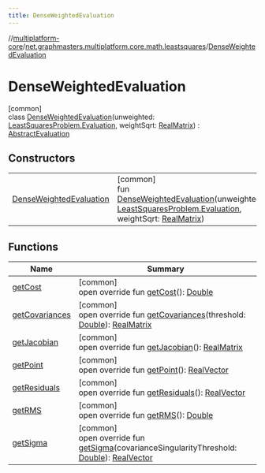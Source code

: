 ```yaml
---
title: DenseWeightedEvaluation
---
```

//[multiplatform-core](../../../index.html)/[net.graphmasters.multiplatform.core.math.leastsquares](../index.html)/[DenseWeightedEvaluation](index.html)



# DenseWeightedEvaluation



[common]\
class [DenseWeightedEvaluation](index.html)(unweighted: [LeastSquaresProblem.Evaluation](../-least-squares-problem/-evaluation/index.html), weightSqrt: [RealMatrix](../../net.graphmasters.multiplatform.core.math.linear/-real-matrix/index.html)) : [AbstractEvaluation](../-abstract-evaluation/index.html)



## Constructors


| | |
|---|---|
| [DenseWeightedEvaluation](-dense-weighted-evaluation.html) | [common]<br>fun [DenseWeightedEvaluation](-dense-weighted-evaluation.html)(unweighted: [LeastSquaresProblem.Evaluation](../-least-squares-problem/-evaluation/index.html), weightSqrt: [RealMatrix](../../net.graphmasters.multiplatform.core.math.linear/-real-matrix/index.html)) |


## Functions


| Name | Summary |
|---|---|
| [getCost](../-abstract-evaluation/get-cost.html) | [common]<br>open override fun [getCost](../-abstract-evaluation/get-cost.html)(): [Double](https://kotlinlang.org/api/latest/jvm/stdlib/kotlin/-double/index.html) |
| [getCovariances](../-abstract-evaluation/get-covariances.html) | [common]<br>open override fun [getCovariances](../-abstract-evaluation/get-covariances.html)(threshold: [Double](https://kotlinlang.org/api/latest/jvm/stdlib/kotlin/-double/index.html)): [RealMatrix](../../net.graphmasters.multiplatform.core.math.linear/-real-matrix/index.html) |
| [getJacobian](get-jacobian.html) | [common]<br>open override fun [getJacobian](get-jacobian.html)(): [RealMatrix](../../net.graphmasters.multiplatform.core.math.linear/-real-matrix/index.html) |
| [getPoint](get-point.html) | [common]<br>open override fun [getPoint](get-point.html)(): [RealVector](../../net.graphmasters.multiplatform.core.math.linear/-real-vector/index.html) |
| [getResiduals](get-residuals.html) | [common]<br>open override fun [getResiduals](get-residuals.html)(): [RealVector](../../net.graphmasters.multiplatform.core.math.linear/-real-vector/index.html) |
| [getRMS](../-abstract-evaluation/get-r-m-s.html) | [common]<br>open override fun [getRMS](../-abstract-evaluation/get-r-m-s.html)(): [Double](https://kotlinlang.org/api/latest/jvm/stdlib/kotlin/-double/index.html) |
| [getSigma](../-abstract-evaluation/get-sigma.html) | [common]<br>open override fun [getSigma](../-abstract-evaluation/get-sigma.html)(covarianceSingularityThreshold: [Double](https://kotlinlang.org/api/latest/jvm/stdlib/kotlin/-double/index.html)): [RealVector](../../net.graphmasters.multiplatform.core.math.linear/-real-vector/index.html) |

